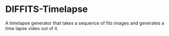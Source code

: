 # DIFFITS-Timelapse
A timelapse generator that takes a sequence of fits images and generates a time lapse video out of it.
